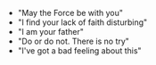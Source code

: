 - "May the Force be with you"
- "I find your lack of faith disturbing"
- "I am your father"
- "Do or do not.  There is no try"
- "I've got a bad feeling about this"
  
